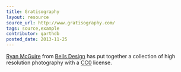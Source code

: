 ```yaml
---
title: Gratisography
layout: resource
source_url: http://www.gratisography.com/
tags: source,example
contributor: garthdb
posted_date: 2013-11-25
---
```

[Ryan McGuire](http://www.laughandpee.com/) from [Bells Design](http://www.bellsdesign.com/) has put together a collection of high resolution photography with a [CC0](http://creativecommons.org/choose/zero/) license.